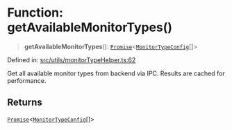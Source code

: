 # Function: getAvailableMonitorTypes()

> **getAvailableMonitorTypes**(): [`Promise`](https://developer.mozilla.org/docs/Web/JavaScript/Reference/Global_Objects/Promise)\<[`MonitorTypeConfig`](../interfaces/MonitorTypeConfig.md)[]\>

Defined in: [src/utils/monitorTypeHelper.ts:62](https://github.com/Nick2bad4u/Uptime-Watcher/blob/dca5483e793478722cd3e6e125cafcec5fc771f0/src/utils/monitorTypeHelper.ts#L62)

Get all available monitor types from backend via IPC.
Results are cached for performance.

## Returns

[`Promise`](https://developer.mozilla.org/docs/Web/JavaScript/Reference/Global_Objects/Promise)\<[`MonitorTypeConfig`](../interfaces/MonitorTypeConfig.md)[]\>
